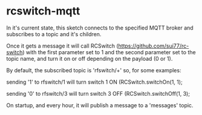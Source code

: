# rcswitch-mqtt

In it's current state, this sketch connects to the specified MQTT broker and subscribes to a topic and it's children.

Once it gets a message it will call RCSwitch (https://github.com/sui77/rc-switch) with the first parameter set to 1 and the second parameter set to the topic name, and turn it on or off depending on the payload (0 or 1).

By default, the subscribed topic is 'rfswitch/+' so, for some examples:

sending '1' to rfswitch/1 will turn switch 1 ON (RCSwitch.switchOn(1, 1);

sending '0' to rfswitch/3 will turn switch 3 OFF (RCSwitch.switchOff(1, 3);

On startup, and every hour, it will publish a message to a 'messages' topic.